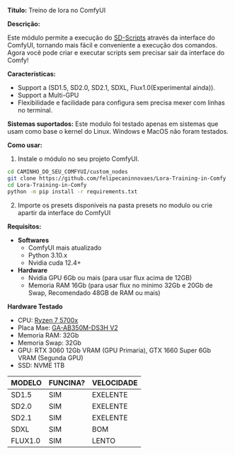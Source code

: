 **Título:** Treino de lora no ComfyUI

**Descrição:**

Este módulo permite a execução do [SD-Scripts](https://github.com/kohya-ss/sd-scripts) através da interface do ComfyUI, tornando mais fácil e conveniente a execução dos comandos. Agora você pode criar e executar scripts sem precisar sair da interface do Comfy!

**Características:**

* Support a (SD1.5, SD2.0, SD2.1, SDXL, Flux1.0(Experimental ainda)).
* Support a Multi-GPU
* Flexibilidade e facilidade para configura sem precisa mexer com linhas no terminal.

**Sistemas suportados:**
Este modulo foi testado apenas em sistemas que usam como base o kernel do Linux. Windows e MacOS não foram testados.

**Como usar:**

1. Instale o módulo no seu projeto ComfyUI.
  ``` bash
  cd CAMINHO_DO_SEU_COMFYUI/custom_nodes
  git clone https://github.com/felipecaninnovaes/Lora-Training-in-Comfy
  cd Lora-Training-in-Comfy
  python -m pip install -r requirements.txt
  ```
2. Importe os presets disponiveis na pasta presets no modulo ou crie apartir da interface do ComfyUI

**Requisitos:**
* **Softwares**
  * ComfyUI mais atualizado
  * Python 3.10.x
  * Nvidia cuda 12.4+
* **Hardware**
  * Nvidia GPU 6Gb ou mais (para usar flux acima de 12GB)
  * Memoria RAM 16Gb (para usar flux no minimo 32Gb e 20Gb de Swap, Recomendado 48GB de RAM ou mais)

**Hardware Testado**

* CPU: [Ryzen 7 5700x](https://www.amd.com/pt/product/11826) 
* Placa Mae: [GA-AB350M-DS3H V2](https://www.gigabyte.com/br/Motherboard/GA-AB350M-DS3H-V2-rev-11#kf) 
* Memoria RAM: 32Gb 
* Memoria Swap: 32Gb 
* GPU: RTX 3060 12Gb VRAM (GPU Primaria), GTX 1660 Super 6Gb VRAM (Segunda GPU) 
* SSD: NVME 1TB 

|MODELO|FUNCINA?|VELOCIDADE|
|------|--------|----------
|SD1.5|SIM|EXELENTE|
|SD2.0|SIM|EXELENTE|
|SD2.1|SIM|EXELENTE|
|SDXL|SIM|BOM|
|FLUX1.0|SIM|LENTO|


